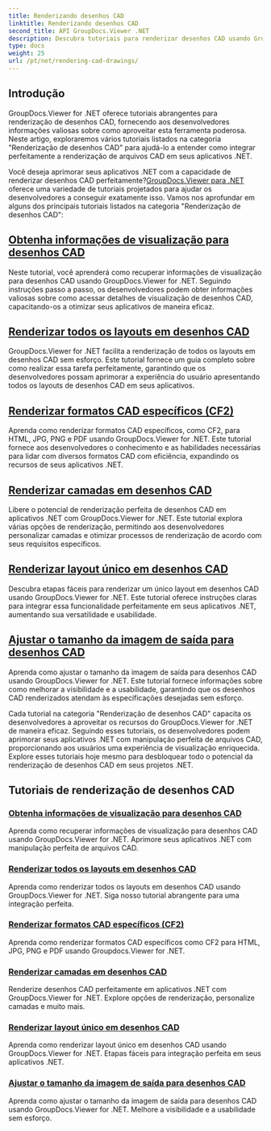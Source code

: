 ```yaml
---
title: Renderizando desenhos CAD
linktitle: Renderizando desenhos CAD
second_title: API GroupDocs.Viewer .NET
description: Descubra tutoriais para renderizar desenhos CAD usando GroupDocs.Viewer for .NET. Aprenda a aprimorar aplicativos .NET com manipulação perfeita de arquivos CAD.
type: docs
weight: 25
url: /pt/net/rendering-cad-drawings/
---
```


## Introdução

GroupDocs.Viewer for .NET oferece tutoriais abrangentes para renderização de desenhos CAD, fornecendo aos desenvolvedores informações valiosas sobre como aproveitar esta ferramenta poderosa. Neste artigo, exploraremos vários tutoriais listados na categoria "Renderização de desenhos CAD" para ajudá-lo a entender como integrar perfeitamente a renderização de arquivos CAD em seus aplicativos .NET.

Você deseja aprimorar seus aplicativos .NET com a capacidade de renderizar desenhos CAD perfeitamente?[GroupDocs.Viewer para .NET](#) oferece uma variedade de tutoriais projetados para ajudar os desenvolvedores a conseguir exatamente isso. Vamos nos aprofundar em alguns dos principais tutoriais listados na categoria "Renderização de desenhos CAD":

## [Obtenha informações de visualização para desenhos CAD](./get-view-info-cad-drawing/)
Neste tutorial, você aprenderá como recuperar informações de visualização para desenhos CAD usando GroupDocs.Viewer for .NET. Seguindo instruções passo a passo, os desenvolvedores podem obter informações valiosas sobre como acessar detalhes de visualização de desenhos CAD, capacitando-os a otimizar seus aplicativos de maneira eficaz.

## [Renderizar todos os layouts em desenhos CAD](./render-all-layouts-cad/)
GroupDocs.Viewer for .NET facilita a renderização de todos os layouts em desenhos CAD sem esforço. Este tutorial fornece um guia completo sobre como realizar essa tarefa perfeitamente, garantindo que os desenvolvedores possam aprimorar a experiência do usuário apresentando todos os layouts de desenhos CAD em seus aplicativos.

## [Renderizar formatos CAD específicos (CF2)](./render-specific-cad-formats/)
Aprenda como renderizar formatos CAD específicos, como CF2, para HTML, JPG, PNG e PDF usando GroupDocs.Viewer for .NET. Este tutorial fornece aos desenvolvedores o conhecimento e as habilidades necessárias para lidar com diversos formatos CAD com eficiência, expandindo os recursos de seus aplicativos .NET.

## [Renderizar camadas em desenhos CAD](./render-layers-cad/)
Libere o potencial de renderização perfeita de desenhos CAD em aplicativos .NET com GroupDocs.Viewer for .NET. Este tutorial explora várias opções de renderização, permitindo aos desenvolvedores personalizar camadas e otimizar processos de renderização de acordo com seus requisitos específicos.

## [Renderizar layout único em desenhos CAD](./render-single-layout-cad/)
Descubra etapas fáceis para renderizar um único layout em desenhos CAD usando GroupDocs.Viewer for .NET. Este tutorial oferece instruções claras para integrar essa funcionalidade perfeitamente em seus aplicativos .NET, aumentando sua versatilidade e usabilidade.

## [Ajustar o tamanho da imagem de saída para desenhos CAD](./adjust-output-image-size-cad/)
Aprenda como ajustar o tamanho da imagem de saída para desenhos CAD usando GroupDocs.Viewer for .NET. Este tutorial fornece informações sobre como melhorar a visibilidade e a usabilidade, garantindo que os desenhos CAD renderizados atendam às especificações desejadas sem esforço.

Cada tutorial na categoria "Renderização de desenhos CAD" capacita os desenvolvedores a aproveitar os recursos do GroupDocs.Viewer for .NET de maneira eficaz. Seguindo esses tutoriais, os desenvolvedores podem aprimorar seus aplicativos .NET com manipulação perfeita de arquivos CAD, proporcionando aos usuários uma experiência de visualização enriquecida. Explore esses tutoriais hoje mesmo para desbloquear todo o potencial da renderização de desenhos CAD em seus projetos .NET.

## Tutoriais de renderização de desenhos CAD
### [Obtenha informações de visualização para desenhos CAD](./get-view-info-cad-drawing/)
Aprenda como recuperar informações de visualização para desenhos CAD usando GroupDocs.Viewer for .NET. Aprimore seus aplicativos .NET com manipulação perfeita de arquivos CAD.
### [Renderizar todos os layouts em desenhos CAD](./render-all-layouts-cad/)
Aprenda como renderizar todos os layouts em desenhos CAD usando GroupDocs.Viewer for .NET. Siga nosso tutorial abrangente para uma integração perfeita.
### [Renderizar formatos CAD específicos (CF2)](./render-specific-cad-formats/)
Aprenda como renderizar formatos CAD específicos como CF2 para HTML, JPG, PNG e PDF usando Groupdocs.Viewer for .NET.
### [Renderizar camadas em desenhos CAD](./render-layers-cad/)
Renderize desenhos CAD perfeitamente em aplicativos .NET com GroupDocs.Viewer for .NET. Explore opções de renderização, personalize camadas e muito mais.
### [Renderizar layout único em desenhos CAD](./render-single-layout-cad/)
Aprenda como renderizar layout único em desenhos CAD usando GroupDocs.Viewer for .NET. Etapas fáceis para integração perfeita em seus aplicativos .NET.
### [Ajustar o tamanho da imagem de saída para desenhos CAD](./adjust-output-image-size-cad/)
Aprenda como ajustar o tamanho da imagem de saída para desenhos CAD usando GroupDocs.Viewer for .NET. Melhore a visibilidade e a usabilidade sem esforço.